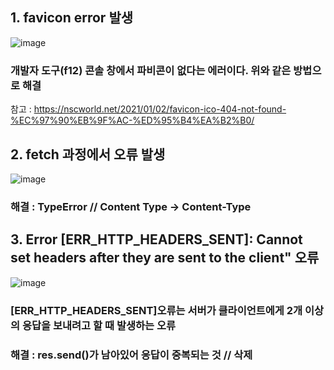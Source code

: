 ## 1. favicon error 발생
![image](https://user-images.githubusercontent.com/49461207/172321801-860b77c9-b1db-4017-830d-d11e0e9063d7.png)

### 개발자 도구(f12) 콘솔 창에서 파비콘이 없다는 에러이다. 위와 같은 방법으로 해결

참고 : https://nscworld.net/2021/01/02/favicon-ico-404-not-found-%EC%97%90%EB%9F%AC-%ED%95%B4%EA%B2%B0/

## 2. fetch 과정에서 오류 발생
![image](https://user-images.githubusercontent.com/49461207/172319909-9e44fd4d-d72b-4c83-bff0-f4b45c0d2379.png)

### 해결 : TypeError // Content Type -> Content-Type 

## 3. Error [ERR_HTTP_HEADERS_SENT]: Cannot set headers after they are sent to the client" 오류
![image](https://user-images.githubusercontent.com/49461207/172517347-50f6f946-4115-4371-9b9f-e2f5c69428e1.png)

### [ERR_HTTP_HEADERS_SENT]오류는 서버가 클라이언트에게 2개 이상의 응답을 보내려고 할 때 발생하는 오류
### 해결 : res.send()가 남아있어 응답이 중복되는 것 // 삭제
